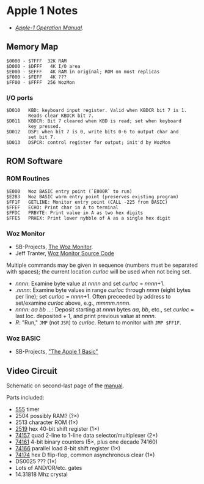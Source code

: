 Apple 1 Notes
=============

- [_Apple-1 Operation Manual_][a1man].

Memory Map
----------

    $0000 - $7FFF  32K RAM
    $D000 - $DFFF   4K I/O area
    $E000 - $EFFF   4K RAM in original; ROM on most replicas
    $F000 - $FEFF   4K ???
    $FF00 - $FFFF  256 WozMon

### I/O ports

    $D010   KBD: keyboard input register. Valid when KBDCR bit 7 is 1.
            Reads clear KBDCR bit 7.
    $D011   KBDCR: Bit 7 cleared when KBD is read; set when keyboard
            key pressed.
    $D012   DSP: when bit 7 is 0, write bits 0-6 to output char and
            set bit 7.
    $D013   DSPCR: control register for output; init'd by WozMon

ROM Software
------------

### ROM Routines

    $E000   Woz BASIC entry point (`E000R` to run)
    $E2B3   Woz BASIC warm entry point (preserves existing program)
    $FF1F   GETLINE: Monitor entry point (CALL -225 from BASIC)
    $FFEF   ECHO: Print char in A to terminal
    $FFDC   PRBYTE: Print value in A as two hex digits
    $FFE5   PRHEX: Print lower nybble of A as a single hex digit

### Woz Monitor

- SB-Projects, [The Woz Monitor][sbp-wozmon].
- Jeff Tranter, [Woz Monitor Source Code][jt-wozmon]

Multiple commands may be given in sequence (numbers must be separated
with spaces); the current location _curloc_ will be used when not
being set.

- _nnnn_: Examine byte value at _nnnn_ and set _curloc_ = _nnnn_+1.
- _.nnnn_: Examine byte values in range _curloc_ through _nnnn_ (eight
  bytes per line); set _curloc_ = _nnnn_+1. Often preceeded by address
  to set/examine _curloc_ above, e.g., _mmmm.nnnn_.
- _nnnn: aa bb ..._: Deposit starting at _nnnn_ bytes _aa_, _bb_,
  etc., set _curloc_ = last loc. deposited + 1, and print previous
  value at _nnnn_.
- _R_: "Run," `JMP` (not `JSR`) to _curloc_. Return to monitor with
  `JMP $FF1F`.

### Woz BASIC

- SB-Projects, ["The Apple 1 Basic"][sbp-basic]


Video Circuit
-------------

Schematic on second-last page of the [manual][a1man].

Parts included:
- [555] timer
- 2504 possibly RAM? (?×)
- 2513 character ROM (1×)
- [2519] hex 40-bit shift register (1×)
- [74157] quad 2-line to 1-line data selector/multiplexer (2×)
- [74161] 4-bit binary counters (5×, plus one decade 74160)
- [74166] parallel load 8-bit shift register (1×)
- [74174] hex D flip-flop, common asynchronous clear (1×)
- DS0025 ??? (1×)
- Lots of AND/OR/etc. gates
- 14.31818 Mhz crystal



<!-------------------------------------------------------------------->
[a1man]: https://www.applefritter.com/files/a1man.pdf
[jt-wozmon]: https://github.com/jefftranter/6502/tree/master/asm/wozmon
[sbp-basic]: https://www.sbprojects.net/projects/apple1/a1basic.php
[sbp-wozmon]: https://www.sbprojects.net/projects/apple1/wozmon.php

[2519]: https://www.applefritter.com/files/signetics2519.pdf
[555]: http://www.ti.com/lit/gpn/sn74s175
[74157]: http://www.ti.com/lit/gpn/sn74ls157
[74160]: http://www.ti.com/lit/gpn/sn74ls161a
[74161]: http://www.ti.com/lit/gpn/sn74ls161a
[74166]: http://www.ti.com/lit/gpn/sn54ls166a
[74174]: http://www.ti.com/lit/gpn/sn74s175
